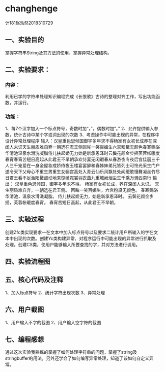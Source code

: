 # changhenge
计181赵浩然2018310729
## 一、实验目的
掌握字符串String及其方法的使用，掌握异常处理结构。
## 二、实验要求：
### 内容：
利用已学的字符串处理知识编程完成《长恨歌》古诗的整理对齐工作，写出功能函数，并运行。
### 功能：
1、每7个汉字加入一个标点符号，奇数时加“，”，偶数时加“。”
2、允许提供输入参数，统计古诗中某个字或词出现的次数 
3、考虑操作中可能出现的异常，在程序中设计异常处理程序
输入：汉皇重色思倾国御宇多年求不得杨家有女初长成养在深闺人未识天生丽质难自弃一朝选在君王侧回眸一笑百媚生六宫粉黛无颜色春寒赐浴华清池温泉水滑洗凝脂侍儿扶起娇无力始是新承恩泽时云鬓花颜金步摇芙蓉帐暖度春宵春宵苦短日高起从此君王不早朝承欢侍宴无闲暇春从春游夜专夜后宫佳丽三千人三千宠爱在一身金屋妆成娇侍夜玉楼宴罢醉和春姊妹弟兄皆列士可怜光采生门户遂令天下父母心不重生男重生女骊宫高处入青云仙乐风飘处处闻缓歌慢舞凝丝竹尽日君王看不足渔阳鼙鼓动地来惊破霓裳羽衣曲九重城阙烟尘生千乘万骑西南行 输出： 汉皇重色思倾国，御宇多年求不得。 杨家有女初长成，养在深闺人未识。 天生丽质难自弃，一朝选在君王侧。 回眸一笑百媚生，六宫粉黛无颜色。 春寒赐浴华清池，温泉水滑洗凝脂。 侍儿扶起娇无力，始是新承恩泽时。 云鬓花颜金步摇，芙蓉帐暖度春宵。 春宵苦短日高起，从此君王不早朝。
## 三、实验过程 
创建Zfc类实现要求一在文本中加入标点符号以及要求二统计用户所输入的字在文本中出现的次数。创建Yc类构建异常，对程序运行中可能出现的异常进行抓取及处理。创建CS类，使用户能够输入所要查找的字，并对方法进行调用。
## 四、实验流程图
## 五、核心代码及注释
1、加入标点符号
2、统计字符出现次数
3、异常处理
## 六、用户截图
1、用户输入不字的截图
2、用户输入空字符的截图
## 七、编程感想
  通过这次实验我熟练的掌握了如何处理字符串的问题，掌握了string及stringbuffer的用法，另外还学会了如何编写异常处理，知道了该如何自定义异常。

